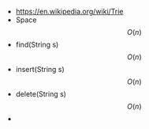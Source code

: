 - https://en.wikipedia.org/wiki/Trie
- Space $$O(n)$$
- find(String s) $$O(n)$$
- insert(String s) $$O(n)$$
- delete(String s) $$O(n)$$
- 
